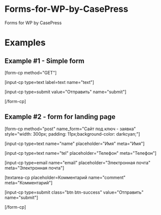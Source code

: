 Forms-for-WP-by-CasePress
=========================

Forms for WP by CasePress


# Examples
## Example #1 - Simple form

[form-cp method="GET"]

[input-cp type=text label=text name="text"]

[input-cp type=submit value="Отправить" name="submit"]

[/form-cp]


## Example #2 - form for landing page

[form-cp method="post" name_form="Сайт под ключ - заявка" style="width: 300px; padding: 11px;background-color: darkcyan;"]

[input-cp type=text name="name" placeholder="Имя" meta="Имя"]

[input-cp type=text name="tel" placeholder="Телефон" meta="Телефон"]

[input-cp type=email name="email" placeholder="Электронная почта" meta="Электронная почта"]

[textarea-cp placeholder=Комментарий name="comment" meta="Комментарий"]

[input-cp type=submit class="btn btn-success" value="Отправить" name="submit"]

[/form-cp]
